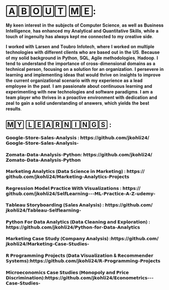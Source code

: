 # 🄰🄱🄾🅄🅃 🄼🄴:
 𝐌𝐲 𝐤𝐞𝐞𝐧 𝐢𝐧𝐭𝐞𝐫𝐞𝐬𝐭 𝐢𝐧 𝐭𝐡𝐞 𝐬𝐮𝐛𝐣𝐞𝐜𝐭𝐬 𝐨𝐟 𝐂𝐨𝐦𝐩𝐮𝐭𝐞𝐫 𝐒𝐜𝐢𝐞𝐧𝐜𝐞, 𝐚𝐬 𝐰𝐞𝐥𝐥 𝐚𝐬 𝐁𝐮𝐬𝐢𝐧𝐞𝐬𝐬 𝐈𝐧𝐭𝐞𝐥𝐥𝐢𝐠𝐞𝐧𝐜𝐞, 𝐡𝐚𝐬 𝐞𝐧𝐡𝐚𝐧𝐜𝐞𝐝 𝐦𝐲 𝐀𝐧𝐚𝐥𝐲𝐭𝐢𝐜𝐚𝐥 𝐚𝐧𝐝 𝐐𝐮𝐚𝐧𝐭𝐢𝐭𝐚𝐭𝐢𝐯𝐞 𝐒𝐤𝐢𝐥𝐥𝐬, 𝐰𝐡𝐢𝐥𝐞 𝐚 𝐭𝐨𝐮𝐜𝐡 𝐨𝐟 𝐢𝐧𝐠𝐞𝐧𝐮𝐢𝐭𝐲 𝐡𝐚𝐬 𝐚𝐥𝐰𝐚𝐲𝐬 𝐤𝐞𝐩𝐭 𝐦𝐞 𝐜𝐨𝐧𝐧𝐞𝐜𝐭𝐞𝐝 𝐭𝐨 𝐦𝐲 𝐜𝐫𝐞𝐚𝐭𝐢𝐯𝐞 𝐬𝐢𝐝𝐞. 

𝐈 𝐰𝐨𝐫𝐤𝐞𝐝 𝐰𝐢𝐭𝐡 𝐋𝐚𝐫𝐬𝐞𝐧 𝐚𝐧𝐝 𝐓𝐨𝐮𝐛𝐫𝐨 𝐈𝐧𝐟𝐨𝐭𝐞𝐜𝐡, 𝐰𝐡𝐞𝐫𝐞 𝐈 𝐰𝐨𝐫𝐤𝐞𝐝 𝐨𝐧 𝐦𝐮𝐥𝐭𝐢𝐩𝐥𝐞 𝐭𝐞𝐜𝐡𝐧𝐨𝐥𝐨𝐠𝐢𝐞𝐬 𝐰𝐢𝐭𝐡 𝐝𝐢𝐟𝐟𝐞𝐫𝐞𝐧𝐭 𝐜𝐥𝐢𝐞𝐧𝐭𝐬 𝐰𝐡𝐨 𝐚𝐫𝐞 𝐛𝐚𝐬𝐞𝐝 𝐨𝐮𝐭 𝐢𝐧 𝐭𝐡𝐞 𝐔𝐒. 𝐁𝐞𝐜𝐚𝐮𝐬𝐞 𝐨𝐟 𝐦𝐲 𝐬𝐨𝐥𝐢𝐝 𝐛𝐚𝐜𝐤𝐠𝐫𝐨𝐮𝐧𝐝 𝐢𝐧 𝐏𝐲𝐭𝐡𝐨𝐧, 𝐒𝐐𝐋, 𝐀𝐠𝐢𝐥𝐞 𝐦𝐞𝐭𝐡𝐨𝐝𝐨𝐥𝐨𝐠𝐢𝐞𝐬, 𝐇𝐚𝐝𝐨𝐨𝐩. 𝐈 𝐭𝐞𝐧𝐝 𝐭𝐨 𝐮𝐧𝐝𝐞𝐫𝐬𝐭𝐚𝐧𝐝 𝐭𝐡𝐞 𝐢𝐦𝐩𝐨𝐫𝐭𝐚𝐧𝐜𝐞 𝐨𝐟 𝐜𝐫𝐨𝐬𝐬-𝐝𝐢𝐦𝐞𝐧𝐬𝐢𝐨𝐧𝐚𝐥 𝐝𝐨𝐦𝐚𝐢𝐧𝐬 𝐚𝐬 𝐚 𝐭𝐞𝐜𝐡𝐧𝐢𝐜𝐚𝐥 𝐩𝐞𝐫𝐬𝐨𝐧, 𝐟𝐨𝐜𝐮𝐬𝐢𝐧𝐠 𝐨𝐧 𝐚 𝐬𝐨𝐥𝐮𝐭𝐢𝐨𝐧 𝐟𝐨𝐫 𝐚𝐧 𝐨𝐫𝐠𝐚𝐧𝐢𝐳𝐚𝐭𝐢𝐨𝐧. 𝐈 𝐩𝐞𝐫𝐬𝐞𝐯𝐞𝐫𝐞 𝐢𝐧 𝐥𝐞𝐚𝐫𝐧𝐢𝐧𝐠 𝐚𝐧𝐝 𝐢𝐦𝐩𝐥𝐞𝐦𝐞𝐧𝐭𝐢𝐧𝐠 𝐢𝐝𝐞𝐚𝐬 𝐭𝐡𝐚𝐭 𝐰𝐨𝐮𝐥𝐝 𝐭𝐡𝐫𝐢𝐯𝐞 𝐨𝐧 𝐢𝐧𝐬𝐢𝐠𝐡𝐭𝐬 𝐭𝐨 𝐢𝐦𝐩𝐫𝐨𝐯𝐞 𝐭𝐡𝐞 𝐜𝐮𝐫𝐫𝐞𝐧𝐭 𝐨𝐫𝐠𝐚𝐧𝐢𝐳𝐚𝐭𝐢𝐨𝐧𝐚𝐥 𝐬𝐜𝐞𝐧𝐚𝐫𝐢𝐨 𝐰𝐢𝐭𝐡 𝐦𝐲 𝐞𝐱𝐩𝐞𝐫𝐢𝐞𝐧𝐜𝐞 𝐚𝐬 𝐚 𝐥𝐞𝐚𝐝 𝐞𝐦𝐩𝐥𝐨𝐲𝐞𝐞 𝐢𝐧 𝐭𝐡𝐞 𝐩𝐚𝐬𝐭. 𝐈 𝐚𝐦 𝐩𝐚𝐬𝐬𝐢𝐨𝐧𝐚𝐭𝐞 𝐚𝐛𝐨𝐮𝐭 𝐜𝐨𝐧𝐭𝐢𝐧𝐮𝐨𝐮𝐬 𝐥𝐞𝐚𝐫𝐧𝐢𝐧𝐠 𝐚𝐧𝐝 𝐞𝐱𝐩𝐞𝐫𝐢𝐦𝐞𝐧𝐭𝐢𝐧𝐠 𝐰𝐢𝐭𝐡 𝐧𝐞𝐰 𝐭𝐞𝐜𝐡𝐧𝐨𝐥𝐨𝐠𝐢𝐞𝐬 𝐚𝐧𝐝 𝐬𝐨𝐟𝐭𝐰𝐚𝐫𝐞 𝐩𝐚𝐫𝐚𝐝𝐢𝐠𝐦𝐬. 𝐈 𝐚𝐦 𝐚 𝐭𝐞𝐚𝐦 𝐩𝐥𝐚𝐲𝐞𝐫 𝐰𝐡𝐨 𝐭𝐡𝐫𝐢𝐯𝐞𝐬 𝐢𝐧 𝐚 𝐩𝐫𝐨𝐚𝐜𝐭𝐢𝐯𝐞 𝐞𝐧𝐯𝐢𝐫𝐨𝐧𝐦𝐞𝐧𝐭 𝐰𝐢𝐭𝐡 𝐝𝐞𝐝𝐢𝐜𝐚𝐭𝐢𝐨𝐧 𝐚𝐧𝐝 𝐳𝐞𝐚𝐥 𝐭𝐨 𝐠𝐚𝐢𝐧 𝐚 𝐬𝐨𝐥𝐢𝐝 𝐮𝐧𝐝𝐞𝐫𝐬𝐭𝐚𝐧𝐝𝐢𝐧𝐠 𝐨𝐟 𝐚𝐧𝐬𝐰𝐞𝐫𝐬, 𝐰𝐡𝐢𝐜𝐡 𝐲𝐢𝐞𝐥𝐝𝐬 𝐭𝐡𝐞 𝐛𝐞𝐬𝐭 𝐫𝐞𝐬𝐮𝐥𝐭𝐬.

## 🄼🅈 🄻🄴🄰🅁🄽🄸🄽🄶🅂 :

#### 𝗚𝗼𝗼𝗴𝗹𝗲-𝗦𝘁𝗼𝗿𝗲-𝗦𝗮𝗹𝗲𝘀-𝗔𝗻𝗮𝗹𝘆𝘀𝗶𝘀 : 𝗵𝘁𝘁𝗽𝘀://𝗴𝗶𝘁𝗵𝘂𝗯.𝗰𝗼𝗺/𝗷𝗸𝗼𝗵𝗹𝗶𝟮𝟰/𝗚𝗼𝗼𝗴𝗹𝗲-𝗦𝘁𝗼𝗿𝗲-𝗦𝗮𝗹𝗲𝘀-𝗔𝗻𝗮𝗹𝘆𝘀𝗶𝘀- 
#### 𝗭𝗼𝗺𝗮𝘁𝗮-𝗗𝗮𝘁𝗮-𝗔𝗻𝗮𝗹𝘆𝘀𝗶𝘀-𝗣𝘆𝘁𝗵𝗼𝗻: 𝗵𝘁𝘁𝗽𝘀://𝗴𝗶𝘁𝗵𝘂𝗯.𝗰𝗼𝗺/𝗷𝗸𝗼𝗵𝗹𝗶𝟮𝟰/𝗭𝗼𝗺𝗮𝘁𝗼-𝗗𝗮𝘁𝗮-𝗔𝗻𝗮𝗹𝘆𝘀𝗶𝘀-𝗣𝘆𝘁𝗵𝗼𝗻
#### 𝗠𝗮𝗿𝗸𝗲𝘁𝗶𝗻𝗴 𝗔𝗻𝗮𝗹𝘆𝘁𝗶𝗰𝘀 (𝗗𝗮𝘁𝗮 𝗦𝗰𝗶𝗲𝗻𝗰𝗲 𝗶𝗻 𝗠𝗮𝗿𝗸𝗲𝘁𝗶𝗻𝗴) : 𝗵𝘁𝘁𝗽𝘀://𝗴𝗶𝘁𝗵𝘂𝗯.𝗰𝗼𝗺/𝗷𝗸𝗼𝗵𝗹𝗶𝟮𝟰/𝗠𝗮𝗿𝗸𝗲𝘁𝗶𝗻𝗴-𝗔𝗻𝗮𝗹𝘆𝘁𝗶𝗰𝘀-𝗣𝗿𝗼𝗷𝗲𝗰𝘁𝘀
#### 𝗥𝗲𝗴𝗿𝗲𝘀𝘀𝗶𝗼𝗻 𝗠𝗼𝗱𝗲𝗹 𝗣𝗿𝗮𝗰𝘁𝗶𝗰𝗲 𝗪𝗶𝘁𝗵 𝗩𝗶𝘀𝘂𝗮𝗹𝗶𝘇𝗮𝘁𝗶𝗼𝗻𝘀 :  𝗵𝘁𝘁𝗽𝘀://𝗴𝗶𝘁𝗵𝘂𝗯.𝗰𝗼𝗺/𝗷𝗸𝗼𝗵𝗹𝗶𝟮𝟰/𝗦𝗲𝗹𝗳𝗟𝗲𝗮𝗿𝗻𝗶𝗻𝗴---𝗠𝗟-𝗣𝗿𝗮𝗰𝘁𝗶𝗰𝗲-𝗔-𝗭-𝘂𝗱𝗲𝗺𝘆-
#### 𝗧𝗮𝗯𝗹𝗲𝗮𝘂 𝗦𝘁𝗼𝗿𝘆𝗯𝗼𝗮𝗿𝗱𝗶𝗻𝗴 (𝗦𝗮𝗹𝗲𝘀 𝗔𝗻𝗮𝗹𝘆𝘀𝗶𝘀) : 𝗵𝘁𝘁𝗽𝘀://𝗴𝗶𝘁𝗵𝘂𝗯.𝗰𝗼𝗺/𝗷𝗸𝗼𝗵𝗹𝗶𝟮𝟰/𝗧𝗮𝗯𝗹𝗲𝗮𝘂-𝗦𝗲𝗹𝗳𝗹𝗲𝗮𝗿𝗻𝗶𝗻𝗴-  
#### 𝗣𝘆𝘁𝗵𝗼𝗻 𝗙𝗼𝗿 𝗗𝗮𝘁𝗮 𝗔𝗻𝗮𝗹𝘆𝘁𝗶𝗰𝘀 (𝗗𝗮𝘁𝗮 𝗖𝗹𝗲𝗮𝗻𝗶𝗻𝗴 𝗮𝗻𝗱 𝗘𝘅𝗽𝗹𝗼𝗿𝗮𝘁𝗶𝗼𝗻) : 𝗵𝘁𝘁𝗽𝘀://𝗴𝗶𝘁𝗵𝘂𝗯.𝗰𝗼𝗺/𝗷𝗸𝗼𝗵𝗹𝗶𝟮𝟰/𝗣𝘆𝘁𝗵𝗼𝗻-𝗳𝗼𝗿-𝗗𝗮𝘁𝗮-𝗔𝗻𝗮𝗹𝘆𝘁𝗶𝗰𝘀
#### 𝗠𝗮𝗿𝗸𝗲𝘁𝗶𝗻𝗴 𝗖𝗮𝘀𝗲 𝗦𝘁𝘂𝗱𝘆 (𝗖𝗼𝗺𝗽𝗮𝗻𝘆 𝗔𝗻𝗮𝗹𝘆𝘀𝗶𝘀) :𝗵𝘁𝘁𝗽𝘀://𝗴𝗶𝘁𝗵𝘂𝗯.𝗰𝗼𝗺/𝗷𝗸𝗼𝗵𝗹𝗶𝟮𝟰/𝗠𝗮𝗿𝗸𝗲𝘁𝗶𝗻𝗴-𝗖𝗮𝘀𝗲-𝗦𝘁𝘂𝗱𝗶𝗲𝘀-
#### 𝗥 𝗣𝗿𝗼𝗴𝗿𝗮𝗺𝗺𝗶𝗻𝗴 𝗣𝗿𝗼𝗷𝗲𝗰𝘁𝘀 (𝗗𝗮𝘁𝗮 𝗩𝗶𝘀𝘂𝗮𝗹𝗶𝘇𝗮𝘁𝗶𝗼𝗻 & 𝗥𝗲𝗰𝗼𝗺𝗺𝗲𝗻𝗱𝗲𝗿 𝗦𝘆𝘀𝘁𝗲𝗺𝘀):𝗵𝘁𝘁𝗽𝘀://𝗴𝗶𝘁𝗵𝘂𝗯.𝗰𝗼𝗺/𝗷𝗸𝗼𝗵𝗹𝗶𝟮𝟰/𝗥-𝗣𝗿𝗼𝗴𝗿𝗮𝗺𝗺𝗶𝗻𝗴-𝗣𝗿𝗼𝗷𝗲𝗰𝘁𝘀
#### 𝗠𝗶𝗰𝗿𝗼𝗲𝗰𝗼𝗻𝗼𝗺𝗶𝗰𝘀 𝗖𝗮𝘀𝗲 𝗦𝘁𝘂𝗱𝗶𝗲𝘀 (𝗠𝗼𝗻𝗼𝗽𝗼𝗹𝘆 𝗮𝗻𝗱 𝗣𝗿𝗶𝗰𝗲 𝗗𝗶𝘀𝗰𝗿𝗶𝗺𝗶𝗻𝗮𝘁𝗶𝗼𝗻):𝗵𝘁𝘁𝗽𝘀://𝗴𝗶𝘁𝗵𝘂𝗯.𝗰𝗼𝗺/𝗷𝗸𝗼𝗵𝗹𝗶𝟮𝟰/𝗘𝗰𝗼𝗻𝗼𝗺𝗲𝘁𝗿𝗶𝗰𝘀---𝗖𝗮𝘀𝗲-𝗦𝘁𝘂𝗱𝗶𝗲𝘀-
